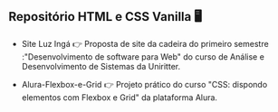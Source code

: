 ## Repositório HTML e CSS Vanilla :desktop_computer:

- Site Luz Ingá                       :point_right:       Proposta de site da cadeira do primeiro semestre :"Desenvolvimento de software para Web" do curso de Análise e Desenvolvimento de Sistemas da Uniritter.



- Alura-Flexbox-e-Grid         :point_right:    Projeto prático do curso "CSS: dispondo elementos com Flexbox e Grid" da plataforma Alura.

